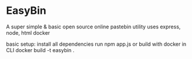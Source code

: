 # EasyBin
 A super simple & basic open source online pastebin utility
 uses express, node, html docker

 basic setup:
 install all dependencies
 run npm app.js
 or build with docker in CLI
 docker build -t easybin .
